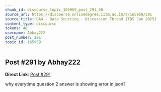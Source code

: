 ```yaml
---
chunk_id: discourse_topic_165959_post_291_00
source_url: https://discourse.onlinedegree.iitm.ac.in/t/165959/291
source_title: GA4 - Data Sourcing - Discussion Thread [TDS Jan 2025]
content_type: discourse
tokens: 48
username: Abhay222
post_number: 291
topic_id: 165959
---
```


## Post #291 by Abhay222

**Direct Link**: [Post #291](https://discourse.onlinedegree.iitm.ac.in/t/165959/291)

why everytime question 2 answer is showing error in json?
